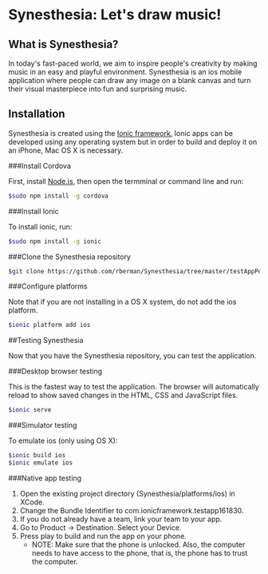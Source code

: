 
# Synesthesia: Let's draw music!

## What is Synesthesia?

In today's fast-paced world, we aim to inspire people's creativity by making music in an easy and playful environment. Synesthesia is an ios mobile application where people can draw any image on a blank canvas and turn their visual masterpiece into fun and surprising music. 

## Installation 

Synesthesia is created using the [Ionic framework.](http://ionicframework.com/) Ionic apps can be developed using any operating system but in order to build and deploy it on an iPhone, Mac OS X is necessary.  

###Install Cordova

First, install [Node.js](https://nodejs.org/en/), then open the termminal or command line and run:

```bash
$sudo npm install -g cordova
```

###Install Ionic

To install ionic, run:

```bash
$sudo npm install -g ionic
```

###Clone the Synesthesia repository 

```bash
$git clone https://github.com/rberman/Synesthesia/tree/master/testAppPersonalTest 
```

###Configure platforms

Note that if you are not installing in a OS X system, do not add the ios platform. 

```bash
$ionic platform add ios
```

##Testing Synesthesia

Now that you have the Synesthesia repository, you can test the application. 

###Desktop browser testing

This is the fastest way to test the application. The browser will automatically reload to show saved changes in the HTML, CSS and JavaScript files. 

```bash
$ionic serve
```

###Simulator testing

To emulate ios (only using OS X):

```bash
$ionic build ios 
$ionic emulate ios 
```

###Native app testing 

1. Open the existing project directory (Synesthesia/platforms/ios) in XCode. 
2. Change the Bundle Identifier to com.ionicframework.testapp161830. 
3. If you do not already have a team, link your team to your app. 
4. Go to Product -> Destination. Select your Device. 
5. Press play to build and run the app on your phone. 
    * NOTE: Make sure that the phone is unlocked. Also, the computer needs to have access to the phone, that is, the phone has to     trust the computer. 
